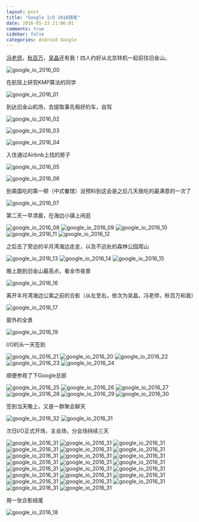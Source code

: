 ```yaml
---
layout: post
title: "Google I/O 2016随笔"
date: 2016-05-23 21:06:01
comments: true
sidebar: false
categories: Android Google
---
```


[冯老师](https://github.com/oasisfeng)，[秋百万](https://github.com/liaohuqiu)，[吴晶](http://www.race604.com/)还有我！四人约好从北京转机一起前往旧金山。

![google_io_2016_00](/images/google_io_2016_00.JPG)

在航班上研究KMP算法的同学

![google_io_2016_01](/images/google_io_2016_01.JPG)

到达旧金山机场，去提取事先租好的车，自驾

<!-- More -->

![google_io_2016_02](/images/google_io_2016_02.JPG)

![google_io_2016_03](/images/google_io_2016_03.JPG)

![google_io_2016_04](/images/google_io_2016_04.JPG)

入住通过Airbnb上找的房子

![google_io_2016_05](/images/google_io_2016_05.JPG)

![google_io_2016_06](/images/google_io_2016_06.JPG)

到美国吃的第一顿（中式餐馆）没预料到这会是之后几天我吃的最满意的一次了

![google_io_2016_07](/images/google_io_2016_07.JPG)

第二天一早清晨，在海边小镇上闲逛

![google_io_2016_08](/images/google_io_2016_08.JPG)
![google_io_2016_09](/images/google_io_2016_09.JPG)
![google_io_2016_10](/images/google_io_2016_10.JPG)
![google_io_2016_11](/images/google_io_2016_11.JPG)
![google_io_2016_12](/images/google_io_2016_12.JPG)

之后去了旁边的半月湾海边走走，以及不远处的森林公园爬山

![google_io_2016_13](/images/google_io_2016_13.JPG)
![google_io_2016_14](/images/google_io_2016_14.JPG)
![google_io_2016_15](/images/google_io_2016_15.JPG)

晚上跑到旧金山最高点，看全市夜景

![google_io_2016_16](/images/google_io_2016_16.JPG)

离开半月湾海边公寓之前的合影（从左至右，依次为吴晶，冯老师，秋百万和我）

![google_io_2016_17](/images/google_io_2016_17.JPG)

窗外的全景

![google_io_2016_19](/images/google_io_2016_19.JPG)

I/O的头一天签到

![google_io_2016_21](/images/google_io_2016_21.JPG)
![google_io_2016_20](/images/google_io_2016_20.JPG)
![google_io_2016_22](/images/google_io_2016_22.JPG)
![google_io_2016_23](/images/google_io_2016_23.JPG)
![google_io_2016_24](/images/google_io_2016_24.JPG)

顺便参观了下Google总部

![google_io_2016_25](/images/google_io_2016_25.JPG)
![google_io_2016_26](/images/google_io_2016_26.JPG)
![google_io_2016_27](/images/google_io_2016_27.JPG)
![google_io_2016_28](/images/google_io_2016_28.JPG)
![google_io_2016_29](/images/google_io_2016_29.JPG)
![google_io_2016_30](/images/google_io_2016_30.JPG)

签到当天晚上，又是一群聚会聊天

![google_io_2016_32](/images/google_io_2016_32.JPG)
![google_io_2016_31](/images/google_io_2016_31.JPG)

次日I/O正式开场，主会场，分会场持续三天

![google_io_2016_31](/images/google_io_2016_33.JPG)
![google_io_2016_31](/images/google_io_2016_34.JPG)
![google_io_2016_31](/images/google_io_2016_35.JPG)
![google_io_2016_31](/images/google_io_2016_36.JPG)
![google_io_2016_31](/images/google_io_2016_37.JPG)
![google_io_2016_31](/images/google_io_2016_38.JPG)
![google_io_2016_31](/images/google_io_2016_39.JPG)
![google_io_2016_31](/images/google_io_2016_40.JPG)
![google_io_2016_31](/images/google_io_2016_41.JPG)
![google_io_2016_31](/images/google_io_2016_42.JPG)
![google_io_2016_31](/images/google_io_2016_43.JPG)
![google_io_2016_31](/images/google_io_2016_44.JPG)
![google_io_2016_31](/images/google_io_2016_45.JPG)
![google_io_2016_31](/images/google_io_2016_46.JPG)
![google_io_2016_31](/images/google_io_2016_47.JPG)
![google_io_2016_31](/images/google_io_2016_48.JPG)
![google_io_2016_31](/images/google_io_2016_49.JPG)
![google_io_2016_31](/images/google_io_2016_50.JPG)
![google_io_2016_31](/images/google_io_2016_51.JPG)
![google_io_2016_31](/images/google_io_2016_52.JPG)
![google_io_2016_31](/images/google_io_2016_53.JPG)
![google_io_2016_31](/images/google_io_2016_54.JPG)
![google_io_2016_31](/images/google_io_2016_55.JPG)

用一张合影结尾

![google_io_2016_18](/images/google_io_2016_18.JPG)










